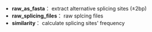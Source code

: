 - **raw_as_fasta**：  extract alternative splicing sites (±2bp)
- **raw_splicing_files**：  raw splcing files
- **similarity**：  calculate splicing sites' frequency
